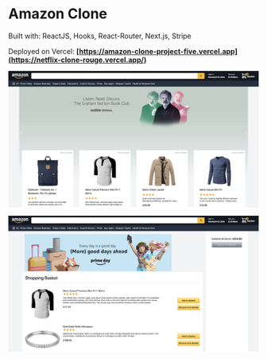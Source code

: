 # Amazon Clone

Built with: ReactJS, Hooks, React-Router, Next.js, Stripe

Deployed on Vercel: **[https://amazon-clone-project-five.vercel.app](https://netflix-clone-rouge.vercel.app/)**

![](img/amazon-clone-1.png)

![](img/amazon-clone-2.png)
